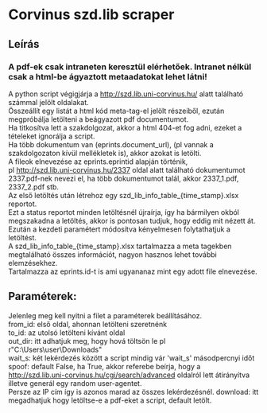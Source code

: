 # Corvinus szd.lib scraper  

## Leírás  
### A pdf-ek csak intraneten keresztül elérhetőek. Intranet nélkül csak a html-be ágyaztott metaadatokat lehet látni!  

A python script végigjárja a http://szd.lib.uni-corvinus.hu/ alatt található számmal jelölt oldalakat.   
Összeállít egy listát a html kód meta-tag-el jelölt részeiből, ezután megpróbálja letölteni a beágyazott pdf documentumot.  
Ha titkosítva lett a szakdolgozat, akkor a html 404-et fog adni, ezeket a tételeket ignorálja a script.  
Ha több dokumentum van (eprints.document_url), (pl vannak a szakdolgozaton kívül mellékletek is), akkor azokat is letölti.  
A fileok elnevezése az eprints.eprintid alapján történik,  
pl http://szd.lib.uni-corvinus.hu/2337 oldal alatt található dokumentumot 2337.pdf-nek nevezi el, ha több dokumentumot talál, akkor 2337_1.pdf, 2337_2.pdf stb.  
Az első letöltés után létrehoz egy szd_lib_info_table_{time_stamp}.xlsx reportot.  
Ezt a status reportot minden letöltésnél újraírja, így ha bármilyen okból megszakadna a letöltés, akkor is pontosan tudjuk, hogy eddig mit nézett át.  
Ezután a kezdeti paramétert módosítva kényelmesen folytathatjuk a letöltést.  
A szd_lib_info_table_{time_stamp}.xlsx tartalmazza a meta tagekben megtalálható összes információt, nagyon hasznos lehet további elemzésekhez.  
Tartalmazza az eprints.id-t is ami ugyananaz mint egy adott file elnevezése.  

## Paraméterek:  
Jelenleg meg kell nyitni a filet a paraméterek beállításához.   
    from_id: első oldal, ahonnan letölteni szeretnénk  
    to_id:  az utolsó letölteni kívánt oldal  
    out_dir: itt adhatjuk meg, hogy hová töltsön le pl r"C:\Users\user\Downloads"  
    wait_s: két lekérdezés között a script mindig vár 'wait_s' másodpercnyi időt  
    spoof: default False, ha True, akkor referebe beírja, hogy a http://szd.lib.uni-corvinus.hu/cgi/search/advanced oldalról lett átirányítva illetve generál egy random user-agentet.   
    Persze az IP cím így is azonos marad az összes lekérdezésnél.
    download: itt megadhatjuk hogy letöltse-e a pdf-eket a script, default letölt.  
   
